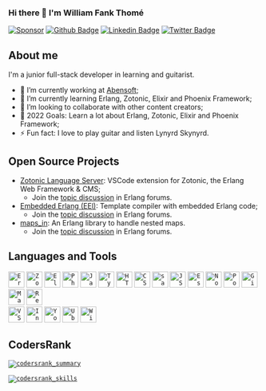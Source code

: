 ### Hi there 👋 I'm William Fank Thomé

[![Sponsor](https://img.shields.io/static/v1?label=Sponsor&message=%E2%9D%A4&logo=GitHub&color=%23fe8e86)](https://github.com/sponsors/williamthome)
[![Github Badge](https://img.shields.io/badge/-Github-000?style=flat-square&logo=Github&logoColor=white&link=https://github.com/williamthome)](https://github.com/williamthome)
[![Linkedin Badge](https://img.shields.io/badge/-LinkedIn-blue?style=flat-square&logo=Linkedin&logoColor=white&link=https://linkedin.com/in/williamthome/)](https://linkedin.com/in/williamthome/)
[![Twitter Badge](https://img.shields.io/badge/-Twitter-1ca0f1?style=flat-square&labelColor=1ca0f1&logo=twitter&logoColor=white&link=https://twitter.com/willegp88)](https://twitter.com/willegp88)

## About me

I'm a junior full-stack developer in learning and guitarist.

- 🔭 I’m currently working at [Abensoft](https://abensoft.com.br/);
- 🌱 I’m currently learning Erlang, Zotonic, Elixir and Phoenix Framework;
- 👯 I’m looking to collaborate with other content creators;
- 🥅 2022 Goals: Learn a lot about Erlang, Zotonic, Elixir and Phoenix Framework;
- ⚡ Fun fact: I love to play guitar and listen Lynyrd Skynyrd.

## Open Source Projects

- [Zotonic Language Server](https://github.com/williamthome/zotonic-ls): VSCode extension for Zotonic, the Erlang Web Framework & CMS;
  - Join the [topic discussion](https://erlangforums.com/t/zotonic-language-server/1416) in Erlang forums.
- [Embedded Erlang (EEl)](https://github.com/williamthome/eel): Template compiler with embedded Erlang code;
  - Join the [topic discussion](https://erlangforums.com/t/eel-embedded-erlang-template-renderer-wip/1827) in Erlang forums.
- [maps_in](https://github.com/williamthome/maps_in): An Erlang library to handle nested maps.
  - Join the [topic discussion](https://erlangforums.com/t/maps-in-an-erlang-library-to-handle-nested-maps/2013) in Erlang forums.


## Languages and Tools

[<code><img alt="Erlang" width="32px" src="https://cdn.icon-icons.com/icons2/2415/PNG/32/erlang_original_logo_icon_146531.png" /></code>](https:/erlang.org/)
[<code><img alt="Zotonic" width="32px" src="https://pbs.twimg.com/profile_images/527670912/zotonic_twitter_400x400.png" /></code>](https://zotonic.com/)
[<code><img alt="Elixir" width="32px" src="https://cdn.icon-icons.com/icons2/2699/PNG/32/elixir_lang_logo_icon_169207.png" /></code>](https://elixir-lang.org/)
[<code><img alt="Phoenix Framework" width="32px" src="https://fullstackphoenix.com/images/phoenix-bcd92d6eab83c07e921cb06c8121321a.png?vsn=d" /></code>](https://phoenixframework.org/)
[<code><img alt="Javascript" width="32px" src="https://cdn.icon-icons.com/icons2/2415/PNG/32/javascript_original_logo_icon_146455.png" /></code>](https://developer.mozilla.org/en-US/docs/Web/JavaScript)
[<code><img alt="Typescript" width="32px" src="https://cdn.icon-icons.com/icons2/2415/PNG/32/typescript_original_logo_icon_146317.png"></code>](https://typescriptlang.org/)
[<code><img alt="HTML5" width="32px" src="https://cdn.icon-icons.com/icons2/844/PNG/32/HTML5_icon-icons.com_67090.png"></code>](https://developer.mozilla.org/en-US/docs/Web/HTML)
[<code><img alt="CSS3" width="32px" src="https://cdn.icon-icons.com/icons2/1488/PNG/32/5351-css3_102605.png"></code>](https://developer.mozilla.org/en-US/docs/Web/CSS)
[<code><img alt="sass" width="32px" src="https://cdn.icon-icons.com/icons2/2107/PNG/32/file_type_scss_icon_130177.png"></code>](https://sass-lang.com/)
[<code><img alt="JSON" width="32px" src="https://cdn.icon-icons.com/icons2/2699/PNG/32/json_logo_icon_168489.png"></code>](https://json.org/)
[<code><img alt="Eslint" width="32px" src="https://cdn.icon-icons.com/icons2/2699/PNG/32/eslint_logo_icon_171175.png"></code>](https://eslint.org/)
[<code><img alt="NodeJs" width="32px" src="https://cdn.icon-icons.com/icons2/2107/PNG/32/file_type_node_icon_130301.png"></code>](https://nodejs.org/en/)
[<code><img alt="PostgreSQL" width="32px" src="https://cdn.icon-icons.com/icons2/2699/PNG/32/postgresql_logo_icon_170835.png"></code>](https://www.postgresql.org/)
[<code><img alt="Github" width="32px" src="https://img.icons8.com/fluency/32/FFFFFF/github.png"></code>](https://github.com/)
[<code><img alt="Markdown" width="32px" src="https://img.icons8.com/fluency/48/FFFFFF/markdown.png"></code>](https://markdownguide.org/)
[<code><img alt="React" width="32px" src="https://cdn.icon-icons.com/icons2/2415/PNG/32/react_original_logo_icon_146374.png" /></code>](https://reactjs.org/)
<br />
[<code><img alt="VSCode" width="32px" src="https://cdn.icon-icons.com/icons2/2107/PNG/32/file_type_vscode_icon_130084.png" /></code>](https://code.visualstudio.com/)
[<code><img alt="IntelliJ IDEA" width="32px" src="https://img.icons8.com/color/48/FFFFFF/intellij-idea.png" /></code>](https://jetbrains.com/idea/)
[<code><img alt="Youtrack" width="32px" src="https://upload.wikimedia.org/wikipedia/commons/archive/8/8d/20200803082247%21YouTrack_Icon.svg" /></code>](https://jetbrains.com/youtrack/)
[<code><img alt="Ubuntu" width="32px" src="https://cdn.icon-icons.com/icons2/70/PNG/32/ubuntu_14143.png"></code>](https://ubuntu.com/)
[<code><img alt="Windows" width="32px" src="https://img.icons8.com/color/48/FFFFFF/windows-95.png"></code>](https://microsoft.com/windows)

## CodersRank

[<code><img alt="codersrank_summary" src="https://cr-ss-service.azurewebsites.net/api/ScreenShot?widget=summary&username=williamthome&badges=3&show-avatar=false&style=--header-bg-color:%23000;--border-radius:10px" /></code>](https://profile.codersrank.io/user/williamthome)

[<code><img alt="codersrank_skills" src="https://cr-skills-chart-widget.azurewebsites.net/api/api?username=williamthome" /></code>](https://profile.codersrank.io/user/williamthome)
